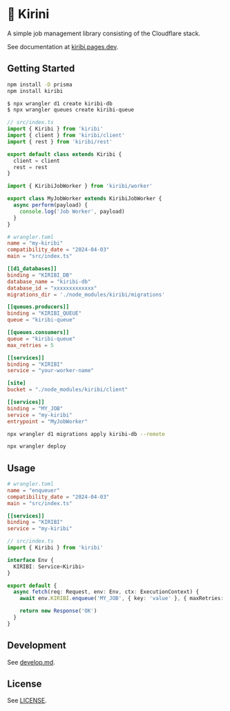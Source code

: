 # 🎇 Kirini

A simple job management library consisting of the Cloudflare stack.

See documentation at [kiribi.pages.dev](https://kiribi.pages.dev/).

## Getting Started

```bash
npm install -D prisma
npm install kiribi
```

```bash
$ npx wrangler d1 create kiribi-db
$ npx wrangler queues create kiribi-queue
```

```typescript
// src/index.ts
import { Kiribi } from 'kiribi'
import { client } from 'kiribi/client'
import { rest } from 'kiribi/rest'

export default class extends Kiribi {
  client = client
  rest = rest
}

import { KiribiJobWorker } from 'kiribi/worker'

export class MyJobWorker extends KiribiJobWorker {
  async perform(payload) {
    console.log('Job Worker', payload)
  }
}
```

```toml
# wrangler.toml
name = "my-kiribi"
compatibility_date = "2024-04-03"
main = "src/index.ts"

[[d1_databases]]
binding = "KIRIBI_DB"
database_name = "kiribi-db"
database_id = "xxxxxxxxxxxxx"
migrations_dir = './node_modules/kiribi/migrations'

[[queues.producers]]
binding = "KIRIBI_QUEUE"
queue = "kiribi-queue"

[[queues.consumers]]
queue = "kiribi-queue"
max_retries = 5

[[services]]
binding = "KIRIBI"
service = "your-worker-name"

[site]
bucket = "./node_modules/kiribi/client"

[[services]]
binding = "MY_JOB"
service = "my-kiribi"
entrypoint = "MyJobWorker"
```

```bash
npx wrangler d1 migrations apply kiribi-db --remote
```

```bash
npx wrangler deploy
```

## Usage

```toml
# wrangler.toml
name = "enqueuer"
compatibility_date = "2024-04-03"
main = "src/index.ts"

[[services]]
binding = "KIRIBI"
service = "my-kiribi"
```

```typescript
// src/index.ts
import { Kiribi } from 'kiribi'

interface Env {
  KIRIBI: Service<Kiribi>
}

export default {
  async fetch(req: Request, env: Env, ctx: ExecutionContext) {
    await env.KIRIBI.enqueue('MY_JOB', { key: 'value' }, { maxRetries: 5 })

    return new Response('OK')
  }
}
```

## Development

See [develop.md](https://github.com/aiji42/kiribi/blob/main/develop.md).

## License

See [LICENSE](https://github.com/aiji42/kiribi/blob/main/LICENSE.txt).
